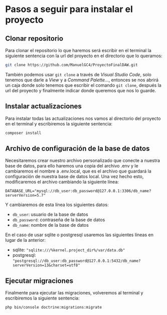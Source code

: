 # Pasos a seguir para instalar el proyecto
## Clonar repositorio
Para clonar el repositorio lo que haremos será escribir en el terminal la siguiente sentencia con la url del proyecto en el directorio que lo queramos:

``` bash
git clone https://github.com/ManuelGC4/ProyectoFinalDAW.git
```

También podemos usar ``` git clone ``` a través de *Visual Studio Code*, solo tenemos que darle a *View* y a *Command Palette...*, entonces se nos abrirá un caja donde solo tenemos que escribir el comando ``` git clone ```, después la url del proyecto y finalmente indicar donde queremos que nos lo guarde.

## Instalar actualizaciones
Para instalar todas las actualizaciones nos vamos al directorio del proyecto en el terminal y escribiremos la siguiente sentencia:

``` bash 
composer install
```

## Archivo de configuración de la base de datos
Necesitaremos crear nuestro archivo personalizado que conecte a nuestra base de datos, para ello haremos una copia del archivo .env y le cambiaremos el nombre a .env.local, que es el archivo que guardará la configuración de nuestra base de datos local. 
Una vez hecho esto, modificaremos el archivo cambiando la siguiente línea:

``` DATABASE_URL="mysql://db_user:db_password@127.0.0.1:3306/db_name?serverVersion=5.7" ```

Y cambiaremos de esta línea los siguientes datos:

- ``` db_user ```: usuario de la base de datos
- ``` db_password ```: contraseña de la base de datos
- ``` db_name ```: nombre de la base de datos

En el caso de usar sqlite o postgresql usaremos las siguientes líneas en lugar de la anterior:

- sqlite: ``` "sqlite:///%kernel.project_dir%/var/data.db" ```
- postgresql: ``` "postgresql://db_user:db_password@127.0.0.1:5432/db_name?serverVersion=13&charset=utf8" ```

## Ejecutar migraciones
Finalmente para ejecutar las migraciones, volveremos al terminal y escribiremos la siguiente sentencia:

``` bash
php bin/console doctrine:migrations:migrate
```